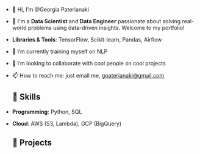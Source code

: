 - 👋 Hi, I’m @Georgia Paterianaki
- 👀 I'm a **Data Scientist** and **Data Engineer** passionate about solving real-world problems using data-driven insights. Welcome to my portfolio!
- **Libraries & Tools**: TensorFlow, Scikit-learn, Pandas, Airflow

- 🌱 I’m currently training myself on NLP
- 💞️ I’m looking to collaborate with cool people on cool projects
- 📫 How to reach me: just email me, gpaterianaki@gmail.com

  ## 🔧 Skills
- **Programming**: Python, SQL

- **Cloud**: AWS (S3, Lambda), GCP (BigQuery)

  ## 🚀 Projects


<!---
Jojo7P/Jojo7P is a ✨ special ✨ repository because its `README.md` (this file) appears on your GitHub profile.
You can click the Preview link to take a look at your changes.
--->
